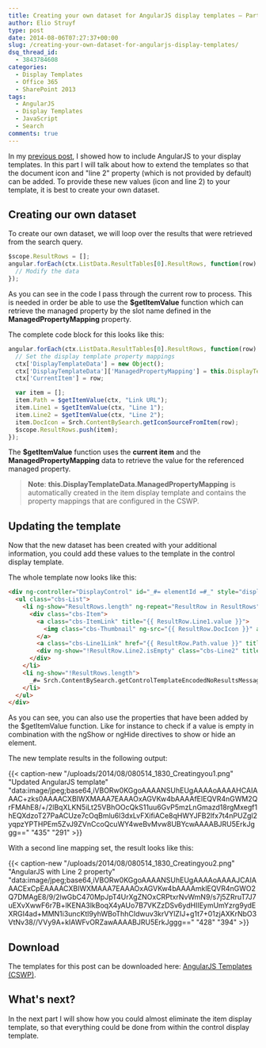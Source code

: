 ```yaml
---
title: Creating your own dataset for AngularJS display templates – Part 2
author: Elio Struyf
type: post
date: 2014-08-06T07:27:37+00:00
slug: /creating-your-own-dataset-for-angularjs-display-templates/
dsq_thread_id:
  - 3843784608
categories:
  - Display Templates
  - Office 365
  - SharePoint 2013
tags:
  - AngularJS
  - Display Templates
  - JavaScript
  - Search
comments: true
---
```


In my [previous post](https://www.eliostruyf.com/how-to-add-angularjs-to-your-display-templates/ "How to add AngularJS to your display templates (CSWP) - part 1"), I showed how to include AngularJS to your display templates. In this part I will talk about how to extend the templates so that the document icon and "line 2" property (which is not provided by default) can be added. To provide these new values (icon and line 2) to your template, it is best to create your own dataset.

## Creating our own dataset

To create our own dataset, we will loop over the results that were retrieved from the search query.

```javascript
$scope.ResultRows = [];
angular.forEach(ctx.ListData.ResultTables[0].ResultRows, function(row) {
  // Modify the data
});
```

As you can see in the code I pass through the current row to process. This is needed in order be able to use the **$getItemValue** function which can retrieve the managed property by the slot name defined in the **ManagedPropertyMapping** property.

The complete code block for this looks like this:

```javascript
angular.forEach(ctx.ListData.ResultTables[0].ResultRows, function(row) {
  // Set the display template property mappings
  ctx['DisplayTemplateData'] = new Object();
  ctx['DisplayTemplateData']['ManagedPropertyMapping'] = this.DisplayTemplateData.ManagedPropertyMapping;
  ctx['CurrentItem'] = row;

  var item = [];
  item.Path = $getItemValue(ctx, "Link URL");
  item.Line1 = $getItemValue(ctx, "Line 1");
  item.Line2 = $getItemValue(ctx, "Line 2");
  item.DocIcon = Srch.ContentBySearch.getIconSourceFromItem(row);
  $scope.ResultRows.push(item);
});
```

The **$getItemValue** function uses the **current item** and the **ManagedPropertyMapping** data to retrieve the value for the referenced managed property.

> **Note**: **this.DisplayTemplateData.ManagedPropertyMapping** is automatically created in the item display template and contains the property mappings that are configured in the CSWP.

## Updating the template

Now that the new dataset has been created with your additional information, you could add these values to the template in the control display template.

The whole template now looks like this:

```html
<div ng-controller="DisplayControl" id="_#= elementId =#_" style="display:none;">
  <ul class="cbs-List">
    <li ng-show="ResultRows.length" ng-repeat="ResultRow in ResultRows">
      <div class="cbs-Item">
        <a class="cbs-ItemLink" title="{{ ResultRow.Line1.value }}">
          <img class="cbs-Thumbnail" ng-src="{{ ResultRow.DocIcon }}" alt="{{ ResultRow.Line1.value }}" />
        </a>
        <a class="cbs-Line1Link" href="{{ ResultRow.Path.value }}" title="{{ ResultRow.Line1.value }}">{{ ResultRow.Line1.value }}</a>
        <div ng-show="!ResultRow.Line2.isEmpty" class="cbs-Line2" title="{{ ResultRow.Line2.value }}">{{ ResultRow.Line2.value }}</div>
      </div>
    </li>
    <li ng-show="!ResultRows.length">
      _#= Srch.ContentBySearch.getControlTemplateEncodedNoResultsMessage(ctx.ClientControl) =#_
    </li>
  </ul>
</div>
```

As you can see, you can also use the properties that have been added by the $getItemValue function. Like for instance to check if a value is empty in combination with the ngShow or ngHide directives to show or hide an element.

The new template results in the following output:

{{< caption-new "/uploads/2014/08/080514_1830_Creatingyou1.png" "Updated AngularJS template"  "data:image/jpeg;base64,iVBORw0KGgoAAAANSUhEUgAAAAoAAAAHCAIAAAC+zks0AAAACXBIWXMAAA7EAAAOxAGVKw4bAAAAfElEQVR4nGWM2QrFMAhE8/+/2lBqXLKN5iLt25VBhOOcQkS11uu6GvP5mzLnGmazd18rgMxegf1hEQXdzoT27PaACUze7cOqBmlu6l3dxLvFXifiACe8qHWYJFB2lfx7t4nPUZgl2yqpzYPTHPEm5ZvJ9ZVnCcoQcuWY4weBvMvw8UBYcwAAAABJRU5ErkJggg==" "435" "291" >}}

With a second line mapping set, the result looks like this:

{{< caption-new "/uploads/2014/08/080514_1830_Creatingyou2.png" "AngularJS with Line 2 property"  "data:image/jpeg;base64,iVBORw0KGgoAAAANSUhEUgAAAAoAAAAJCAIAAACExCpEAAAACXBIWXMAAA7EAAAOxAGVKw4bAAAAmklEQVR4nGWO2Q7DMAgE8/9/2lwGbC470MpJpT4UrXgZNOxCRPtxrNvWmN9/s7j5ZRruT7J7uEXvXwwF6r7B+lKENA3lkBoqX4yAUo7B7VKZzDSv6ydHIIEymUmYzrg9ydEXRGI4ad+MMN1i3uncKtl9yhWBoThhCIdwuv3krVYlZIJ+g1t7+01zjAXKrNbO3VtNv38//VVy9A+kIAWFvORZawAAAABJRU5ErkJggg==" "428" "394" >}}

## Download

The templates for this post can be downloaded here: [AngularJS Templates (CSWP)](https://github.com/SPCSR/DisplayTemplates/tree/master/Search%20Display%20Templates/AngularJS%20Templates%20%28CSWP%29/Part2 "AngularJS Templates (CSWP)").

## What's next?

In the next part I will show how you could almost eliminate the item display template, so that everything could be done from within the control display template.